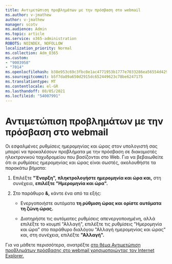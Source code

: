 ```yaml
---
title: Αντιμετώπιση προβλημάτων με την πρόσβαση στο webmail
ms.author: v-jmathew
author: v-jmathew
manager: scotv
ms.audience: Admin
ms.topic: article
ms.service: o365-administration
ROBOTS: NOINDEX, NOFOLLOW
localization_priority: Normal
ms.collection: Adm_O365
ms.custom:
- "9003958"
- "7014"
ms.openlocfilehash: b38e953c69c3fbc0e1ac4771953b1777e7033286ea56554d42952c2df696bd70
ms.sourcegitcommit: b5f7da89a650d2915dc652449623c78be6247175
ms.translationtype: MT
ms.contentlocale: el-GR
ms.lasthandoff: 08/05/2021
ms.locfileid: "54007991"
---
```

# <a name="troubleshoot-problems-with-accessing-webmail"></a>Αντιμετώπιση προβλημάτων με την πρόσβαση στο webmail

Οι εσφαλμένες ρυθμίσεις ημερομηνίας και ώρας στον υπολογιστή σας μπορεί να προκαλέσουν προβλήματα με την πρόσβαση σε διακομιστές ηλεκτρονικού ταχυδρομείου που βασίζονται στο Web. Για να βεβαιωθείτε ότι οι ρυθμίσεις ημερομηνίας και ώρας είναι σωστές, ακολουθήστε τα παρακάτω βήματα:

1. Επιλέξτε **"Έναρξη",** **πληκτρολογήστε ημερομηνία και ώρα και,** στη συνέχεια, **επιλέξτε "Ημερομηνία και ώρα".**
2. Στο παράθυρο **&,** κάντε ένα από τα εξής:

    - Ενεργοποιήστε αυτόματα **τη ρύθμιση ώρας και** **ορίστε αυτόματα τη ζώνη ώρας.**

    - Διατηρήστε τις αυτόματες ρυθμίσεις  απενεργοποιημένη, αλλά  επιλέξτε το  κουμπί "Αλλαγή", επιλέξτε τις ρυθμίσεις "Ημερομηνία και ώρα" στο παράθυρο διαλόγου "Αλλαγή ημερομηνίας και ώρας" και, στη συνέχεια, επιλέξτε **"Αλλαγή".** 

Για να μάθετε περισσότερα, ανατρέξτε [στο θέμα Αντιμετώπιση προβλημάτων πρόσβασης στο webmail χρησιμοποιώντας τον Internet Explorer.](https://answers.microsoft.com/windows/forum/all/problem-accessing-email-through-ie/41f871f3-6df3-4bc9-a5bd-7f71651a2888)
